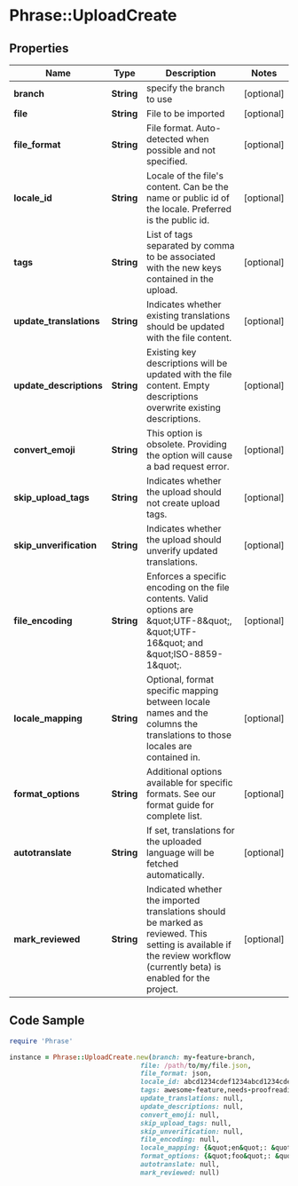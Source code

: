 # Phrase::UploadCreate

## Properties

Name | Type | Description | Notes
------------ | ------------- | ------------- | -------------
**branch** | **String** | specify the branch to use | [optional] 
**file** | **String** | File to be imported | [optional] 
**file_format** | **String** | File format. Auto-detected when possible and not specified. | [optional] 
**locale_id** | **String** | Locale of the file&#39;s content. Can be the name or public id of the locale. Preferred is the public id. | [optional] 
**tags** | **String** | List of tags separated by comma to be associated with the new keys contained in the upload. | [optional] 
**update_translations** | **String** | Indicates whether existing translations should be updated with the file content. | [optional] 
**update_descriptions** | **String** | Existing key descriptions will be updated with the file content. Empty descriptions overwrite existing descriptions. | [optional] 
**convert_emoji** | **String** | This option is obsolete. Providing the option will cause a bad request error. | [optional] 
**skip_upload_tags** | **String** | Indicates whether the upload should not create upload tags. | [optional] 
**skip_unverification** | **String** | Indicates whether the upload should unverify updated translations. | [optional] 
**file_encoding** | **String** | Enforces a specific encoding on the file contents. Valid options are \&quot;UTF-8\&quot;, \&quot;UTF-16\&quot; and \&quot;ISO-8859-1\&quot;. | [optional] 
**locale_mapping** | **String** | Optional, format specific mapping between locale names and the columns the translations to those locales are contained in. | [optional] 
**format_options** | **String** | Additional options available for specific formats. See our format guide for complete list. | [optional] 
**autotranslate** | **String** | If set, translations for the uploaded language will be fetched automatically. | [optional] 
**mark_reviewed** | **String** | Indicated whether the imported translations should be marked as reviewed. This setting is available if the review workflow (currently beta) is enabled for the project. | [optional] 

## Code Sample

```ruby
require 'Phrase'

instance = Phrase::UploadCreate.new(branch: my-feature-branch,
                                 file: /path/to/my/file.json,
                                 file_format: json,
                                 locale_id: abcd1234cdef1234abcd1234cdef1234,
                                 tags: awesome-feature,needs-proofreading,
                                 update_translations: null,
                                 update_descriptions: null,
                                 convert_emoji: null,
                                 skip_upload_tags: null,
                                 skip_unverification: null,
                                 file_encoding: null,
                                 locale_mapping: {&quot;en&quot;: &quot;2&quot;},
                                 format_options: {&quot;foo&quot;: &quot;bar&quot;},
                                 autotranslate: null,
                                 mark_reviewed: null)
```


